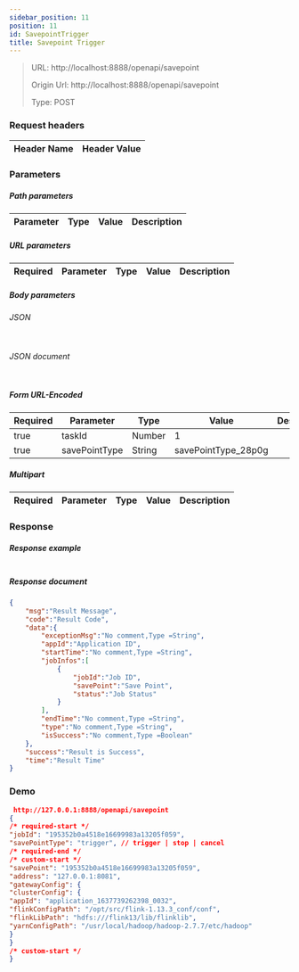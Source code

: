 ```yaml
---
sidebar_position: 11
position: 11
id: SavepointTrigger
title: Savepoint Trigger
---
```


> URL: http://localhost:8888/openapi/savepoint
>
> Origin Url: http://localhost:8888/openapi/savepoint
>
> Type: POST

### Request headers

| Header Name | Header Value |
|-------------|--------------|

### Parameters

##### Path parameters

| Parameter | Type | Value | Description |
|-----------|------|-------|-------------|

##### URL parameters

| Required | Parameter | Type | Value | Description |
|----------|-----------|------|-------|-------------|

##### Body parameters

###### JSON

```json lines showLineNumbers

```

###### JSON document

```json lines showLineNumbers

```

##### Form URL-Encoded

| Required | Parameter     | Type   | Value               | Description |
|----------|---------------|--------|---------------------|-------------|
| true     | taskId        | Number | 1                   |             |
| true     | savePointType | String | savePointType_28p0g |             |

##### Multipart

| Required | Parameter | Type | Value | Description |
|----------|-----------|------|-------|-------------|

### Response

##### Response example

```json lines showLineNumbers

```

##### Response document

```json lines showLineNumbers
{
	"msg":"Result Message",
	"code":"Result Code",
	"data":{
		"exceptionMsg":"No comment,Type =String",
		"appId":"Application ID",
		"startTime":"No comment,Type =String",
		"jobInfos":[
			{
				"jobId":"Job ID",
				"savePoint":"Save Point",
				"status":"Job Status"
			}
		],
		"endTime":"No comment,Type =String",
		"type":"No comment,Type =String",
		"isSuccess":"No comment,Type =Boolean"
	},
	"success":"Result is Success",
	"time":"Result Time"
}
```

### Demo

```json lines showLineNumbers
 http://127.0.0.1:8888/openapi/savepoint
{
/* required-start */
"jobId": "195352b0a4518e16699983a13205f059",
"savePointType": "trigger", // trigger | stop | cancel
/* required-end */
/* custom-start */
"savePoint": "195352b0a4518e16699983a13205f059",
"address": "127.0.0.1:8081",
"gatewayConfig": {
"clusterConfig": {
"appId": "application_1637739262398_0032",
"flinkConfigPath": "/opt/src/flink-1.13.3_conf/conf",
"flinkLibPath": "hdfs:///flink13/lib/flinklib",
"yarnConfigPath": "/usr/local/hadoop/hadoop-2.7.7/etc/hadoop"
}
}
/* custom-start */
}
```